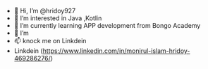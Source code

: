 - 👋 Hi, I’m @hridoy927
- 👀 I’m interested in Java ,Kotlin
- 🌱 I’m currently learning APP development from Bongo Academy
- 💞️ I’m 
- 📫 knock me on Linkdein
- Linkdein (https://www.linkedin.com/in/monirul-islam-hridoy-469286276/) 

<!---
hridoy927/hridoy927 is a ✨ special ✨ repository because its `README.md` (this file) appears on your GitHub profile.
You can click the Preview link to take a look at your changes.
--->
